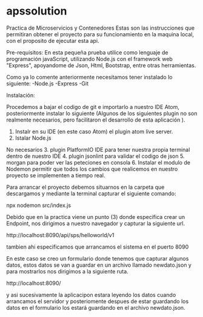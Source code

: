 # apssolution
Practica de Microservicios y Contenedores
Estas son las instrucciones que  permitiran obtener el proyecto para su funcionamiento en la maquina local,
con el proposito de  ejecutar esta api.

Pre-requisitos:
En esta pequeña prueba utilice como lenguaje de programación javaScript, utilizando Node.js con el framework web "Express",
apoyandome de Json, Html, Bootstrap, entre otras herramientas.

Como ya lo comente anteriormente necesitamos tener instalado lo siguiente:
  -Node.js
  -Express
  -Git

Instalación:

Procedemos a bajar el codigo de git e importarlo a nuestro IDE Atom, posteriormente instalar lo siguiente 
(Algunos de los siguientes plugin no son realmente necesarios, pero facilitaron el desarrollo de esta aplicación ).

1. Instalr en su IDE  (en este caso Atom)  el plugin atom live server.
2. Istalar Node.js 

No necesarios
3. plugin PlatformIO IDE para tener nuestra propia terminal dentro de nuestro IDE
4. plugin jsonlint para validar el codigo de json
5. morgan para poder ver las peteciones en consola
6. Instalar el modulo de Nodemon permitir que todos los cambios que realicemos en nuestro proyecto se implementen a tiempo real.

Para arrancar el proyecto debemos situarnos en la carpeta que descargamos y mediante la terminal capturar el 
siguiente comando:

npx nodemon src/index.js

Debido que en la practica viene un punto (3) donde especifica crear un Endpoint, nos dirigimos a nuestro navegador y 
capturar la siguiente url.

http://localhost:8090/api/sps/helloworld/v1

tambien ahi especificamos que arrancamos el sistema en el puerto 8090

En este caso se creo un formulario donde tenemos que capturar algunos datos, estos datos se van a guardar 
en un archivo llamado newdato.json y para mostrarlos nos dirigimos a la siguiente ruta.

http://localhost:8090/

y asi sucesivamente la aplicacipon estara leyendo los datos cuando arrancamos el servidor
y posteriomente despues de estar guardando los datos en el formulario los estará guardando en el archivo newdato.json.





